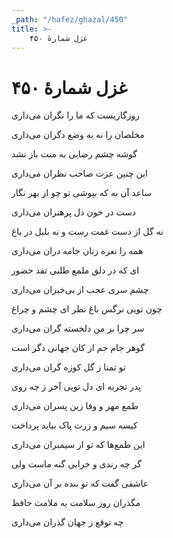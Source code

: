 ```yaml
---
_path: "/hafez/ghazal/450"
title: >-
    غزل شمارهٔ ۴۵۰
---
```

# غزل شمارهٔ ۴۵۰

<div class="b" id="bn1"><div class="m1"><p>روزگاریست که ما را نگران می‌داری</p></div>
<div class="m2"><p>مخلصان را نه به وضع دگران می‌داری</p></div></div>
<div class="b" id="bn2"><div class="m1"><p>گوشه چشم رضایی به منت باز نشد</p></div>
<div class="m2"><p>این چنین عزت صاحب نظران می‌داری</p></div></div>
<div class="b" id="bn3"><div class="m1"><p>ساعد آن به که بپوشی تو چو از بهر نگار</p></div>
<div class="m2"><p>دست در خون دل پرهنران می‌داری</p></div></div>
<div class="b" id="bn4"><div class="m1"><p>نه گل از دست غمت رست و نه بلبل در باغ</p></div>
<div class="m2"><p>همه را نعره زنان جامه دران می‌داری</p></div></div>
<div class="b" id="bn5"><div class="m1"><p>ای که در دلق ملمع طلبی نقد حضور</p></div>
<div class="m2"><p>چشم سری عجب از بی‌خبران می‌داری</p></div></div>
<div class="b" id="bn6"><div class="m1"><p>چون تویی نرگس باغ نظر ای چشم و چراغ</p></div>
<div class="m2"><p>سر چرا بر من دلخسته گران می‌داری</p></div></div>
<div class="b" id="bn7"><div class="m1"><p>گوهر جام جم از کان جهانی دگر است</p></div>
<div class="m2"><p>تو تمنا ز گل کوزه گران می‌داری</p></div></div>
<div class="b" id="bn8"><div class="m1"><p>پدر تجربه ای دل تویی آخر ز چه روی</p></div>
<div class="m2"><p>طمع مهر و وفا زین پسران می‌داری</p></div></div>
<div class="b" id="bn9"><div class="m1"><p>کیسه سیم و زرت پاک بباید پرداخت</p></div>
<div class="m2"><p>این طمع‌ها که تو از سیمبران می‌داری</p></div></div>
<div class="b" id="bn10"><div class="m1"><p>گر چه رندی و خرابی گنه ماست ولی</p></div>
<div class="m2"><p>عاشقی گفت که تو بنده بر آن می‌داری</p></div></div>
<div class="b" id="bn11"><div class="m1"><p>مگذران روز سلامت به ملامت حافظ</p></div>
<div class="m2"><p>چه توقع ز جهان گذران می‌داری</p></div></div>
